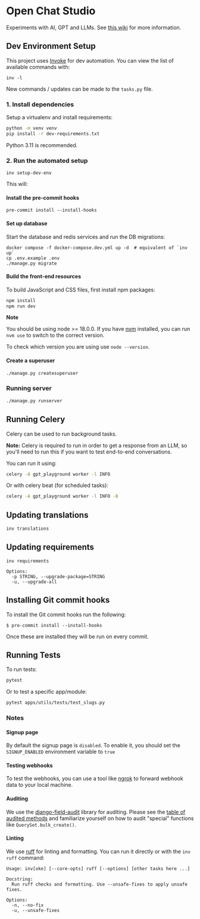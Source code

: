 # Open Chat Studio

Experiments with AI, GPT and LLMs. See [this wiki](https://github.com/dimagi/open-chat-studio/wiki) for more information.

## Dev Environment Setup

This project uses [Invoke](https://www.pyinvoke.org/) for dev automation. You can view the list of
available commands with:

```shell
inv -l
```

New commands / updates can be made to the `tasks.py` file.

### 1. Install dependencies
Setup a virtualenv and install requirements:

```bash
python -m venv venv
pip install -r dev-requirements.txt
```

Python 3.11 is recommended.

### 2. Run the automated setup

```shell
inv setup-dev-env
```

This will:

#### Install the pre-commit hooks

```shell
pre-commit install --install-hooks
```

#### Set up database

Start the database and redis services and run the DB migrations:

```shell
docker compose -f docker-compose.dev.yml up -d  # equivalent of `inv up`
cp .env.example .env
./manage.py migrate
```

#### Build the front-end resources

To build JavaScript and CSS files, first install npm packages:

```bash
npm install
npm run dev
```

**Note**

You should be using node >= 18.0.0. If you have [nvm](https://github.com/nvm-sh/nvm/blob/master/README.md) 
installed, you can run `nvm use` to switch to the correct version.

To check which version you are using use `node --version`.

#### Create a superuser

```bash
./manage.py createsuperuser
```

### Running server

```bash
./manage.py runserver
```

## Running Celery

Celery can be used to run background tasks.

**Note:** Celery is required to run in order to get a response from an LLM, so you'll need to run this if you want to test end-to-end conversations.

You can run it using:

```bash
celery -A gpt_playground worker -l INFO
```

Or with celery beat (for scheduled tasks):

```bash
celery -A gpt_playground worker -l INFO -B
```

## Updating translations

```bash
inv translations
```

## Updating requirements

```shell
inv requirements

Options:
  -p STRING, --upgrade-package=STRING
  -u, --upgrade-all
```

## Installing Git commit hooks

To install the Git commit hooks run the following:

```shell
$ pre-commit install --install-hooks
```

Once these are installed they will be run on every commit.

## Running Tests

To run tests:

```bash
pytest
```

Or to test a specific app/module:

```bash
pytest apps/utils/tests/test_slugs.py
```

### Notes
#### Signup page
By default the signup page is `disabled`. To enable it, you should set the `SIGNUP_ENABLED` environment variable to `true`

#### Testing webhooks
To test the webhooks, you can use a tool like [ngrok](https://ngrok.com/docs/getting-started/) to forward webhook data to your local machine.

#### Auditing
We use the [django-field-audit](https://github.com/dimagi/django-field-audit) library for auditing. Please see the [table of audited methods](https://github.com/dimagi/django-field-audit#audited-db-write-operations) and familiarize yourself on how to audit "special" functions like `QuerySet.bulk_create()`.

#### Linting

We use [ruff](https://docs.astral.sh/ruff/) for linting and formatting. You can run it directly or with the `inv ruff`
command:

```
Usage: inv[oke] [--core-opts] ruff [--options] [other tasks here ...]

Docstring:
  Run ruff checks and formatting. Use --unsafe-fixes to apply unsafe fixes.

Options:
  -n, --no-fix
  -u, --unsafe-fixes
```
